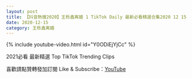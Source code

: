 ```yaml
---
layout: post
title: 【抖音熱搜2020】王栎鑫离婚 1 TikTok Daily 最新必看精選合集2020 12 15
date: 2020-12-15
category: 王栎鑫离婚
---
```


{% include youtube-video.html id="Y0ODiEjYjCc" %}

2021必看 最新精選 Top TikTok Trending Clips

喜歡請點贊轉發加訂閱 Like & Subscribe：[YouTube](https://www.youtube.com/channel/UCAoR7VcanIPd04uEq_GIylA/videos)

